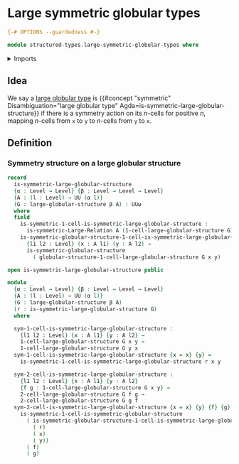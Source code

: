 # Large symmetric globular types

```agda
{-# OPTIONS --guardedness #-}

module structured-types.large-symmetric-globular-types where
```

<details><summary>Imports</summary>

```agda
open import elementary-number-theory.multiplication-natural-numbers
open import elementary-number-theory.natural-numbers

open import foundation.binary-relations
open import foundation.cartesian-product-types
open import foundation.dependent-pair-types
open import foundation.identity-types
open import foundation.iterated-dependent-product-types
open import foundation.large-binary-relations
open import foundation.telescopes
open import foundation.universe-levels

open import structured-types.globular-types
open import structured-types.large-globular-types
open import structured-types.symmetric-globular-types
```

</details>

## Idea

We say a [large globular type](structured-types.large-globular-types.md) is
{{#concept "symmetric" Disambiguation="large globular type" Agda=is-symmetric-large-globular-structure}}
if there is a symmetry action on its $n$-cells for positive $n$, mapping
$n$-cells from `x` to `y` to $n$-cells from `y` to `x`.

## Definition

### Symmetry structure on a large globular structure

```agda
record
  is-symmetric-large-globular-structure
  {α : Level → Level} {β : Level → Level → Level}
  {A : (l : Level) → UU (α l)}
  (G : large-globular-structure β A) : UUω
  where
  field
    is-symmetric-1-cell-is-symmetric-large-globular-structure :
      is-symmetric-Large-Relation A (1-cell-large-globular-structure G)
    is-symmetric-globular-structure-1-cell-is-symmetric-large-globular-structure :
      {l1 l2 : Level} (x : A l1) (y : A l2) →
      is-symmetric-globular-structure
        ( globular-structure-1-cell-large-globular-structure G x y)

open is-symmetric-large-globular-structure public

module _
  {α : Level → Level} {β : Level → Level → Level}
  {A : (l : Level) → UU (α l)}
  (G : large-globular-structure β A)
  (r : is-symmetric-large-globular-structure G)
  where

  sym-1-cell-is-symmetric-large-globular-structure :
    {l1 l2 : Level} {x : A l1} {y : A l2} →
    1-cell-large-globular-structure G x y →
    1-cell-large-globular-structure G y x
  sym-1-cell-is-symmetric-large-globular-structure {x = x} {y} =
    is-symmetric-1-cell-is-symmetric-large-globular-structure r x y

  sym-2-cell-is-symmetric-large-globular-structure :
    {l1 l2 : Level} {x : A l1} {y : A l2}
    {f g : 1-cell-large-globular-structure G x y} →
    2-cell-large-globular-structure G f g →
    2-cell-large-globular-structure G g f
  sym-2-cell-is-symmetric-large-globular-structure {x = x} {y} {f} {g} =
    is-symmetric-1-cell-is-symmetric-globular-structure
      ( is-symmetric-globular-structure-1-cell-is-symmetric-large-globular-structure
        ( r)
        ( x)
        ( y))
      ( f)
      ( g)
```
